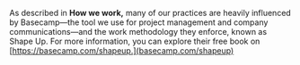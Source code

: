 As described in **How we work,** many of our practices are heavily influenced by Basecamp—the tool we use for project management and company communications—and the work methodology they enforce, known as Shape Up. For more information, you can explore their free book on [https://basecamp.com/shapeup.](basecamp.com/shapeup)
